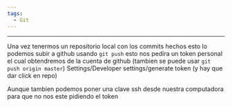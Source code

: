 ```yaml
---
tags:
  - Git
---
```

---
Una vez tenermos un repositorio local con los commits hechos esto lo podemos subir a github usando `git push` esto nos pedira un token personal el cual obtendremos de la cuenta de github (tambien se puede usar `git push origin master`)
Settings/Developer settings/generate token (y hay que dar click en repo)

Aunque tambien podemos poner una clave ssh desde nuestra computadora para que no nos este pidiendo el token
